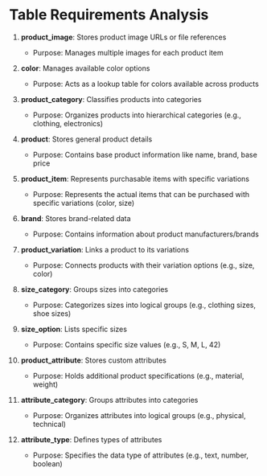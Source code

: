 # Table Requirements Analysis

1. **product_image**: Stores product image URLs or file references
   - Purpose: Manages multiple images for each product item

2. **color**: Manages available color options
   - Purpose: Acts as a lookup table for colors available across products

3. **product_category**: Classifies products into categories
   - Purpose: Organizes products into hierarchical categories (e.g., clothing, electronics)

4. **product**: Stores general product details
   - Purpose: Contains base product information like name, brand, base price

5. **product_item**: Represents purchasable items with specific variations
   - Purpose: Represents the actual items that can be purchased with specific variations (color, size)

6. **brand**: Stores brand-related data
   - Purpose: Contains information about product manufacturers/brands

7. **product_variation**: Links a product to its variations
   - Purpose: Connects products with their variation options (e.g., size, color)

8. **size_category**: Groups sizes into categories
   - Purpose: Categorizes sizes into logical groups (e.g., clothing sizes, shoe sizes)

9. **size_option**: Lists specific sizes
   - Purpose: Contains specific size values (e.g., S, M, L, 42)

10. **product_attribute**: Stores custom attributes
    - Purpose: Holds additional product specifications (e.g., material, weight)

11. **attribute_category**: Groups attributes into categories
    - Purpose: Organizes attributes into logical groups (e.g., physical, technical)

12. **attribute_type**: Defines types of attributes
    - Purpose: Specifies the data type of attributes (e.g., text, number, boolean)